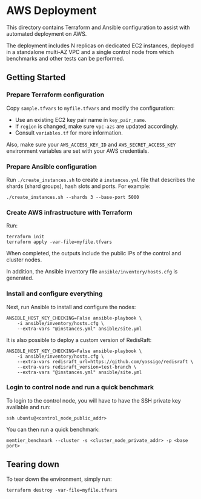 AWS Deployment
==============

This directory contains Terraform and Ansible configuration to assist with
automated deployment on AWS.

The deployment includes N replicas on dedicated EC2 instances, deployed in a
standalone multi-AZ VPC and a single control node from which benchmarks and
other tests can be performed.

Getting Started
---------------

### Prepare Terraform configuration

Copy `sample.tfvars` to `myfile.tfvars` and modify the configuration:

* Use an existing EC2 key pair name in `key_pair_name`.
* If `region` is changed, make sure `vpc-azs` are updated accordingly.
* Consult `variables.tf` for more information.

Also, make sure your `AWS_ACCESS_KEY_ID` and `AWS_SECRET_ACCESS_KEY` environment
variables are set with your AWS credentials.

### Prepare Ansible configuration

Run `./create_instances.sh` to create a `instances.yml` file that describes the
shards (shard groups), hash slots and ports. For example:

    ./create_instances.sh --shards 3 --base-port 5000

### Create AWS infrastructure with Terraform

Run:

    terraform init
    terraform apply -var-file=myfile.tfvars

When completed, the outputs include the public IPs of the control and cluster
nodes.

In addition, the Ansible inventory file `ansible/inventory/hosts.cfg` is
generated.

### Install and configure everything

Next, run Ansible to install and configure the nodes:

    ANSIBLE_HOST_KEY_CHECKING=False ansible-playbook \
        -i ansible/inventory/hosts.cfg \
        --extra-vars "@instances.yml" ansible/site.yml

It is also possible to deploy a custom version of RedisRaft:

    ANSIBLE_HOST_KEY_CHECKING=False ansible-playbook \
        -i ansible/inventory/hosts.cfg \
        --extra-vars redisraft_url=https://github.com/yossigo/redisraft \
        --extra-vars redisraft_version=test-branch \
        --extra-vars "@instances.yml" ansible/site.yml

### Login to control node and run a quick benchmark

To login to the control node, you will have to have the SSH private key
available and run:

    ssh ubuntu@<control_node_public_addr>

You can then run a quick benchmark:

    memtier_benchmark --cluster -s <cluster_node_private_addr> -p <base port>

Tearing down
------------

To tear down the environment, simply run:

    terraform destroy -var-file=myfile.tfvars
